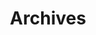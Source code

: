 ---
title: "Archives"
layout: "archives"
url: "/archives/"
summary: archives
hidemeta: true
hideSummary: true

---
